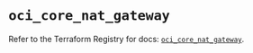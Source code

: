 # `oci_core_nat_gateway`

Refer to the Terraform Registry for docs: [`oci_core_nat_gateway`](https://registry.terraform.io/providers/oracle/oci/7.19.0/docs/resources/core_nat_gateway).
